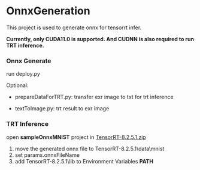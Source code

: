 # OnnxGeneration

This project is used to generate onnx for tensorrt infer.

**Currently, only CUDA11.0 is supported. And CUDNN is also required to run TRT inference.**

###  Onnx Generate

run deploy.py

Optional:

* prepareDataForTRT.py:   transfer exr image to txt for trt inference

* textToImage.py: trt result to exr image



### TRT Inference

open **sampleOnnxMNIST** project in [TensorRT-8.2.5.1.zip](https://drive.google.com/file/d/1-YDmLoIVlFW_K6msqLZF0RKZ8N3jTO5C/view?usp=sharing)

1. move the generated onnx file to TensorRT-8.2.5.1\data\mnist
2. set params.onnxFileName
3. add TensorRT-8.2.5.1\lib to Environment Variables **PATH**
